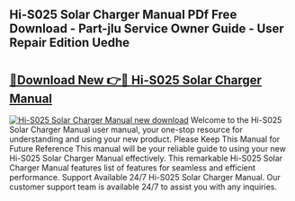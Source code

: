 ## Hi-S025 Solar Charger Manual PDf Free Download - Part-jlu Service Owner Guide - User Repair Edition Uedhe

# <h2><a href="http://bc25217.oget.top/?id=Hi-S025+Solar+Charger+Manual">🔗Download New 👉🔴 Hi-S025 Solar Charger Manual</a></h2>

[![Hi-S025 Solar Charger Manual new download](https://i.imgur.com/5g1atiW.png)](http://bc25217.oget.top/?id=Hi-S025+Solar+Charger+Manual)
Welcome to the Hi-S025 Solar Charger Manual user manual, your one-stop resource for understanding and using your new product. Please Keep This Manual for Future Reference This manual will be your reliable guide to using your new Hi-S025 Solar Charger Manual effectively. This remarkable Hi-S025 Solar Charger Manual features list of features for seamless and efficient performance. Support Available 24/7 Hi-S025 Solar Charger Manual. Our customer support team is available 24/7 to assist you with any inquiries.
